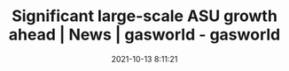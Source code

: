 ---
"title": "Significant large-scale ASU growth ahead | News | gasworld - gasworld"
"date": "2021-10-13 8:11:21"
"feed_name": "GOOGLENEWSINDUSTRIAL"
"feed_website": "https://news.google.com/search?q=industrial%2Bincident&hl=en-US&gl=US&ceid=US:en"
"feed_rss": "https://news.google.com/rss/search?q=industrial%2Bincident&hl=en-US&gl=US&ceid=US:en"
"link": "https://www.gasworld.com/significant-large-scale-asu-growth-ahead/2021946.article"
"source": "{'href': 'https://www.gasworld.com', 'title': 'gasworld'}"
"file": "_posts/2021-1-1-374d75eb0e23f474dfb9fc84821850f9447d4654.md"
"accident": "0"
"drilling": "0"
"dead": "0"
"injured": "0"
"arrested": "0"
"place": "unknown place"
"where": "unknown site"
"causes": "unknown"
"place_uri": "unknown place"
---